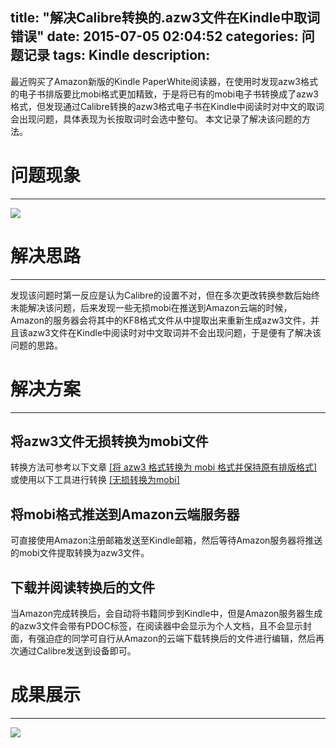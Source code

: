 title: "解决Calibre转换的.azw3文件在Kindle中取词错误"
date: 2015-07-05 02:04:52
categories: 问题记录
tags: Kindle
description:
---

最近购买了Amazon新版的Kindle PaperWhite阅读器，在使用时发现azw3格式的电子书排版要比mobi格式更加精致，于是将已有的mobi电子书转换成了azw3格式，但发现通过Calibre转换的azw3格式电子书在Kindle中阅读时对中文的取词会出现问题，具体表现为长按取词时会选中整句。
本文记录了解决该问题的方法。

# 问题现象
***
![](http://7xicmh.com1.z0.glb.clouddn.com/blog/solve-the-calibre-conversion-azw3-files-use-dictionary-error-in-the-kindle-paperwhite/error.png)

<!-- more -->

# 解决思路
***
发现该问题时第一反应是认为Calibre的设置不对，但在多次更改转换参数后始终未能解决该问题，后来发现一些无损mobi在推送到Amazon云端的时候，Amazon的服务器会将其中的KF8格式文件从中提取出来重新生成azw3文件，并且该azw3文件在Kindle中阅读时对中文取词并不会出现问题，于是便有了解决该问题的思路。

# 解决方案
***
## 将azw3文件无损转换为mobi文件
转换方法可参考以下文章
[\[将 azw3 格式转换为 mobi 格式并保持原有排版格式\]](http://kindlefere.com/post/102.html)
或使用以下工具进行转换
[\[无损转换为mobi\]](http://yun.baidu.com/s/1o6r76GU)

## 将mobi格式推送到Amazon云端服务器
可直接使用Amazon注册邮箱发送至Kindle邮箱，然后等待Amazon服务器将推送的mobi文件提取转换为azw3文件。

## 下载并阅读转换后的文件
当Amazon完成转换后，会自动将书籍同步到Kindle中，但是Amazon服务器生成的azw3文件会带有PDOC标签，在阅读器中会显示为个人文档，且不会显示封面，有强迫症的同学可自行从Amazon的云端下载转换后的文件进行编辑，然后再次通过Calibre发送到设备即可。

# 成果展示
***
![](http://7xicmh.com1.z0.glb.clouddn.com/blog/solve-the-calibre-conversion-azw3-files-use-dictionary-error-in-the-kindle-paperwhite/normal.png)